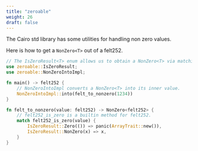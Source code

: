 ```yaml
---
title: "zeroable"
weight: 26
draft: false
---
```


The Cairo std library has some utilities for handling non zero values.

Here is how to get a `NonZero<T>` out of a felt252.

```rust {.codebox}
// The IsZeroResult<T> enum allows us to obtain a NonZero<T> via matching.
use zeroable::IsZeroResult;
use zeroable::NonZeroIntoImpl;

fn main() -> felt252 {
    // NonZeroIntoImpl converts a NonZero<T> into its inner value.
    NonZeroIntoImpl::into(felt_to_nonzero(1234))
}

fn felt_to_nonzero(value: felt252) -> NonZero<felt252> {
    // felt252_is_zero is a builtin method for felt252.
    match felt252_is_zero(value) {
        IsZeroResult::Zero(()) => panic(ArrayTrait::new()),
        IsZeroResult::NonZero(x) => x,
    }
}
```
